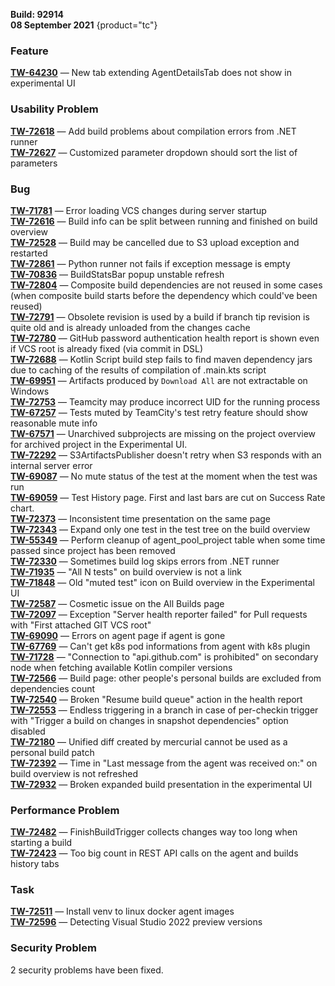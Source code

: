 [//]: # (title: TeamCity 2021.1.3 Release Notes)
[//]: # (auxiliary-id: TeamCity 2021.1.3 Release Notes)

__Build: 92914__  
__08 September 2021__
{product="tc"}

### Feature

[**TW-64230**](https://youtrack.jetbrains.com/oauth?state=%2Fissue%2FTW-64230) — New tab extending AgentDetailsTab does not show in experimental UI

### Usability Problem

[**TW-72618**](https://youtrack.jetbrains.com/oauth?state=%2Fissue%2FTW-72618) — Add build problems about compilation errors from .NET runner  
[**TW-72627**](https://youtrack.jetbrains.com/oauth?state=%2Fissue%2FTW-72627) — Customized parameter dropdown should sort the list of parameters

### Bug

[**TW-71781**](https://youtrack.jetbrains.com/oauth?state=%2Fissue%2FTW-71781) — Error loading VCS changes during server startup  
[**TW-72616**](https://youtrack.jetbrains.com/oauth?state=%2Fissue%2FTW-72616) — Build info can be split between running and finished on build overview  
[**TW-72528**](https://youtrack.jetbrains.com/oauth?state=%2Fissue%2FTW-72528) — Build may be cancelled due to S3 upload exception and restarted  
[**TW-72861**](https://youtrack.jetbrains.com/oauth?state=%2Fissue%2FTW-72861) — Python runner not fails if exception message is empty  
[**TW-70836**](https://youtrack.jetbrains.com/oauth?state=%2Fissue%2FTW-70836) — BuildStatsBar popup unstable refresh  
[**TW-72804**](https://youtrack.jetbrains.com/oauth?state=%2Fissue%2FTW-72804) — Composite build dependencies are not reused in some cases (when composite build starts before the dependency which could&#39;ve been reused)  
[**TW-72791**](https://youtrack.jetbrains.com/oauth?state=%2Fissue%2FTW-72791) — Obsolete revision is used by a build if branch tip revision is quite old and is already unloaded from the changes cache  
[**TW-72780**](https://youtrack.jetbrains.com/oauth?state=%2Fissue%2FTW-72780) — GitHub password authentication health report is shown even if VCS root is already fixed (via commit in DSL)  
[**TW-72688**](https://youtrack.jetbrains.com/oauth?state=%2Fissue%2FTW-72688) — Kotlin Script build step fails to find maven dependency jars due to caching of the results of compilation of .main.kts script  
[**TW-69951**](https://youtrack.jetbrains.com/oauth?state=%2Fissue%2FTW-69951) — Artifacts produced by `Download All` are not extractable on Windows  
[**TW-72753**](https://youtrack.jetbrains.com/oauth?state=%2Fissue%2FTW-72753) — Teamcity may produce incorrect UID for the running process  
[**TW-67257**](https://youtrack.jetbrains.com/oauth?state=%2Fissue%2FTW-67257) — Tests muted by TeamCity&#39;s test retry feature should show reasonable mute info  
[**TW-67571**](https://youtrack.jetbrains.com/oauth?state=%2Fissue%2FTW-67571) — Unarchived subprojects are missing on the project overview for archived project in the Experimental UI.  
[**TW-72292**](https://youtrack.jetbrains.com/oauth?state=%2Fissue%2FTW-72292) — S3ArtifactsPublisher doesn&#39;t retry when S3 responds with an internal server error  
[**TW-69087**](https://youtrack.jetbrains.com/oauth?state=%2Fissue%2FTW-69087) — No mute status of the test at the moment when the test was run  
[**TW-69059**](https://youtrack.jetbrains.com/oauth?state=%2Fissue%2FTW-69059) — Test History page. First and last bars are cut on Success Rate chart.  
[**TW-72373**](https://youtrack.jetbrains.com/oauth?state=%2Fissue%2FTW-72373) — Inconsistent time presentation on the same page  
[**TW-72343**](https://youtrack.jetbrains.com/oauth?state=%2Fissue%2FTW-72343) — Expand only one test in the test tree on the build overview  
[**TW-55349**](https://youtrack.jetbrains.com/oauth?state=%2Fissue%2FTW-55349) — Perform cleanup of agent\_pool\_project table when some time passed since project has been removed  
[**TW-72330**](https://youtrack.jetbrains.com/oauth?state=%2Fissue%2FTW-72330) — Sometimes build log skips errors from .NET runner  
[**TW-71935**](https://youtrack.jetbrains.com/oauth?state=%2Fissue%2FTW-71935) — &quot;All N tests&quot; on build overview is not a link  
[**TW-71848**](https://youtrack.jetbrains.com/oauth?state=%2Fissue%2FTW-71848) — Old &quot;muted test&quot; icon on Build overview in the Experimental UI  
[**TW-72587**](https://youtrack.jetbrains.com/oauth?state=%2Fissue%2FTW-72587) — Cosmetic issue on the All Builds page  
[**TW-72097**](https://youtrack.jetbrains.com/oauth?state=%2Fissue%2FTW-72097) — Exception &quot;Server health reporter failed&quot; for Pull requests with &quot;First attached GIT VCS root&quot;  
[**TW-69090**](https://youtrack.jetbrains.com/oauth?state=%2Fissue%2FTW-69090) — Errors on agent page if agent is gone  
[**TW-67769**](https://youtrack.jetbrains.com/oauth?state=%2Fissue%2FTW-67769) — Can&#39;t get k8s pod informations from agent with k8s plugin  
[**TW-71728**](https://youtrack.jetbrains.com/oauth?state=%2Fissue%2FTW-71728) — &quot;Connection to &quot;api.github.com&quot; is prohibited&quot; on secondary node when fetching available Kotlin compiler versions  
[**TW-72566**](https://youtrack.jetbrains.com/oauth?state=%2Fissue%2FTW-72566) — Build page: other people&#39;s personal builds are excluded from dependencies count  
[**TW-72540**](https://youtrack.jetbrains.com/oauth?state=%2Fissue%2FTW-72540) — Broken &quot;Resume build queue&quot; action in the health report  
[**TW-72553**](https://youtrack.jetbrains.com/oauth?state=%2Fissue%2FTW-72553) — Endless triggering in a branch in case of per-checkin trigger with &quot;Trigger a build on changes in snapshot dependencies&quot; option disabled  
[**TW-72180**](https://youtrack.jetbrains.com/oauth?state=%2Fissue%2FTW-72180) — Unified diff created by mercurial cannot be used as a personal build patch  
[**TW-72392**](https://youtrack.jetbrains.com/oauth?state=%2Fissue%2FTW-72392) — Time in &quot;Last message from the agent was received on:&quot; on build overview is not refreshed  
[**TW-72932**](https://youtrack.jetbrains.com/oauth?state=%2Fissue%2FTW-72932) — Broken expanded build presentation in the experimental UI

### Performance Problem

[**TW-72482**](https://youtrack.jetbrains.com/oauth?state=%2Fissue%2FTW-72482) — FinishBuildTrigger collects changes way too long when starting a build  
[**TW-72423**](https://youtrack.jetbrains.com/oauth?state=%2Fissue%2FTW-72423) — Too big count in REST API calls on the agent and builds history tabs

### Task

[**TW-72511**](https://youtrack.jetbrains.com/oauth?state=%2Fissue%2FTW-72511) — Install venv to linux docker agent images  
[**TW-72596**](https://youtrack.jetbrains.com/oauth?state=%2Fissue%2FTW-72596) — Detecting Visual Studio 2022 preview versions

### Security Problem

2 security problems have been fixed.
